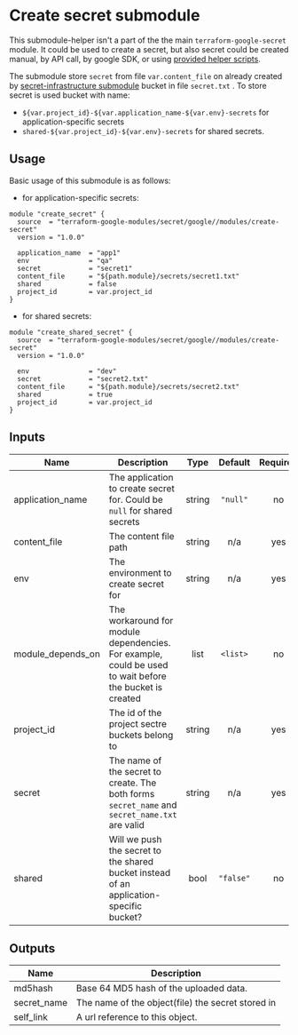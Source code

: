 # Create secret submodule

This submodule-helper isn't a part of the the main `terraform-google-secret` module.
It could be used to create a secret, but also secret could be created manual, by API call, by google SDK,
or using [provided helper scripts](../../helpers/manage-secrets).

The submodule store `secret` from file `var.content_file` on already created by [secret-infrastructure submodule](./secret-infrastructure) bucket in file `secret.txt` . 
To store secret is used bucket with name: 
* `${var.project_id}-${var.application_name-${var.env}-secrets` for application-specific secrets
* `shared-${var.project_id}-${var.env}-secrets` for shared secrets.

## Usage

Basic usage of this submodule is as follows:

* for application-specific secrets:
```hcl
module "create_secret" {
  source  = "terraform-google-modules/secret/google//modules/create-secret"
  version = "1.0.0"
  
  application_name  = "app1"
  env               = "qa"
  secret            = "secret1"
  content_file      = "${path.module}/secrets/secret1.txt"
  shared            = false
  project_id        = var.project_id
}
```

* for shared secrets:
```hcl
module "create_shared_secret" {
  source  = "terraform-google-modules/secret/google//modules/create-secret"
  version = "1.0.0"
  
  env               = "dev"
  secret            = "secret2.txt"
  content_file      = "${path.module}/secrets/secret2.txt"
  shared            = true
  project_id        = var.project_id
}
```

<!-- BEGINNING OF PRE-COMMIT-TERRAFORM DOCS HOOK -->
## Inputs

| Name | Description | Type | Default | Required |
|------|-------------|:----:|:-----:|:-----:|
| application\_name | The application to create secret for. Could be `null` for shared secrets | string | `"null"` | no |
| content\_file | The content file path | string | n/a | yes |
| env | The environment to create secret for | string | n/a | yes |
| module\_depends\_on | The workaround for module dependencies. For example, could be used to wait before the bucket is created | list | `<list>` | no |
| project\_id | The id of the project sectre buckets belong to | string | n/a | yes |
| secret | The name of the secret to create. The both forms `secret_name` and `secret_name.txt` are valid | string | n/a | yes |
| shared | Will we push the secret to the shared bucket instead of an application-specific bucket? | bool | `"false"` | no |

## Outputs

| Name | Description |
|------|-------------|
| md5hash | Base 64 MD5 hash of the uploaded data. |
| secret\_name | The name of the object(file) the secret stored in |
| self\_link | A url reference to this object. |

<!-- END OF PRE-COMMIT-TERRAFORM DOCS HOOK -->

